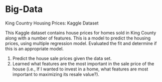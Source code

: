 # Big-Data
King Country Housing Prices: Kaggle Dataset

This Kaggle dataset contains house prices for homes sold in King County along
with a number of features. This is a model to predict the housing
prices, using multiple regression model. Evaluated the fit and determine if this is an appropriate model. 
1. Predict the house sale prices given the data set.
2. Learned what features are the most important in the sale price of the house (i.e., If I wanted to invest in a home, what features are most important to maximizing its resale value?).

